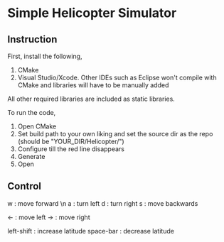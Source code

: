 # Simple Helicopter Simulator

## Instruction

First, install the following,
1. CMake
2. Visual Studio/Xcode. 
Other IDEs such as Eclipse won't compile with CMake and libraries will have to be manually added

All other required libraries are included as static libraries.

To run the code,

1. Open CMake
2. Set build path to your own liking and set the source dir as the repo (should be "YOUR_DIR/Helicopter/")
3. Configure till the red line disappears
4. Generate
5. Open

## Control

w : move forward \n
a : turn left
d : turn right
s : move backwards

<- : move left
-> : move right

left-shift : increase latitude
space-bar : decrease latitude
